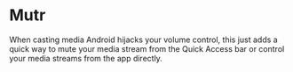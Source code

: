 # Mutr

When casting media Android hijacks your volume control, this just adds a quick way to mute your media stream from the Quick Access bar or control your media streams from the app directly.